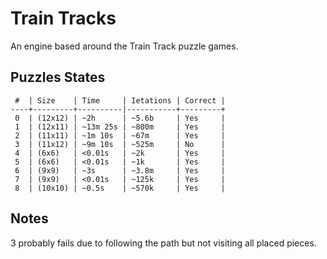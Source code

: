 # Train Tracks

An engine based around the Train Track puzzle games.

## Puzzles States

```
 #  | Size    | Time     | Ietations | Correct |
----+---------+----------|-----------+---------+
 0  | (12x12) | ~2h      | ~5.6b     | Yes     |
 1  | (12x11) | ~13m 25s | ~800m     | Yes     |
 2  | (11x11) | ~1m 10s  | ~67m      | Yes     |
 3  | (11x12) | ~9m 10s  | ~525m     | No      |
 4  | (6x6)   | <0.01s   | ~2k       | Yes     |
 5  | (6x6)   | <0.01s   | ~1k       | Yes     |
 6  | (9x9)   | ~3s      | ~3.8m     | Yes     |
 7  | (9x9)   | <0.01s   | ~125k     | Yes     |
 8  | (10x10) | ~0.5s    | ~570k     | Yes     |
```

## Notes

3 probably fails due to following the path but not visiting all placed pieces.